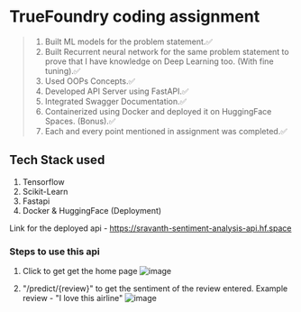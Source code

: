 # TrueFoundry coding assignment

>1. Built ML models for the problem statement.✅
>2. Built Recurrent neural network for the same problem statement to prove that I have knowledge on Deep Learning too. (With fine tuning).✅
>3. Used OOPs Concepts.✅
>4. Developed API Server using FastAPI.✅
>5. Integrated Swagger Documentation.✅
>7. Containerized using Docker and deployed it on HuggingFace Spaces. (Bonus).✅
>8. Each and every point mentioned in assignment was completed.✅

## Tech Stack used
1. Tensorflow
2. Scikit-Learn
3. Fastapi
4. Docker & HuggingFace (Deployment)

Link for the deployed api - https://sravanth-sentiment-analysis-api.hf.space

### Steps to use this api
1. Click to get get the home page
![image](https://user-images.githubusercontent.com/77894804/209323381-1fd72192-0c6c-48db-a8f5-ce2b68346af6.png)

2. "/predict/{review}" to get the sentiment of the review entered.
Example review - "I love this airline"
![image](https://user-images.githubusercontent.com/77894804/209323485-99cc1603-7ff8-4135-b09b-ff4e423da198.png)




